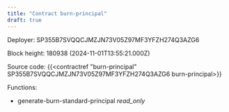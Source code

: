 ```yaml
---
title: "Contract burn-principal"
draft: true
---
```

Deployer: SP355B7SVQQCJMZJN73V05Z97MF3YFZH274Q3AZG6


 



Block height: 180938 (2024-11-01T13:55:21.000Z)

Source code: {{<contractref "burn-principal" SP355B7SVQQCJMZJN73V05Z97MF3YFZH274Q3AZG6 burn-principal>}}

Functions:

* generate-burn-standard-principal _read_only_
